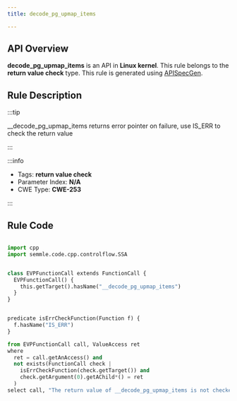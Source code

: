 ```yaml
---
title: decode_pg_upmap_items

---
```



## API Overview
**decode_pg_upmap_items** is an API in **Linux kernel**. This rule belongs to the **return value check** type. This rule is generated using [APISpecGen](../../tools/APISpecGen).
## Rule Description

:::tip

__decode_pg_upmap_items returns error pointer on failure, use IS_ERR to check the return value

:::

:::info

- Tags: **return value check**
- Parameter Index: **N/A**
- CWE Type: **CWE-253**

:::

## Rule Code
```python

import cpp
import semmle.code.cpp.controlflow.SSA


class EVPFunctionCall extends FunctionCall {
  EVPFunctionCall() {
    this.getTarget().hasName("__decode_pg_upmap_items")
  }
}


predicate isErrCheckFunction(Function f) {
  f.hasName("IS_ERR") 
}

from EVPFunctionCall call, ValueAccess ret
where
  ret = call.getAnAccess() and
  not exists(FunctionCall check |
    isErrCheckFunction(check.getTarget()) and
    check.getArgument(0).getAChild*() = ret
  )
select call, "The return value of __decode_pg_upmap_items is not checked with IS_ERR."
    
```